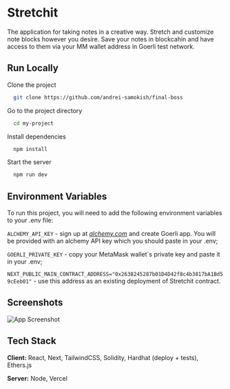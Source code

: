 
# Stretchit

The application for taking notes in a creative way. Stretch and customize note blocks however you desire. Save your notes in blockcahin and have access to them via your MM wallet address in Goerli test network.


## Run Locally

Clone the project

```bash
  git clone https://github.com/andrei-samokish/final-boss
```

Go to the project directory

```bash
  cd my-project
```

Install dependencies

```bash
  npm install
```

Start the server

```bash
  npm run dev
```


## Environment Variables

To run this project, you will need to add the following environment variables to your .env file:

`ALCHEMY_API_KEY` - sign up at [_alchemy.com_](https://www.alchemy.com) and create Goerli app. You will be provided with an alchemy API key which you should paste in your .env;

`GOERLI_PRIVATE_KEY` - copy your MetaMask wallet`s private key and paste it in your .env;

`NEXT_PUBLIC_MAIN_CONTRACT_ADDRESS="0x2638245287b01D4D42f8c4b3817bA1Bd59cEeb01"` - use this address as an existing deployment of Stretchit contract.


## Screenshots

![App Screenshot](https://snipboard.io/4g3vns.jpg)


## Tech Stack

**Client:** React, Next, TailwindCSS, Solidity, Hardhat (deploy + tests), Ethers.js

**Server:** Node, Vercel


